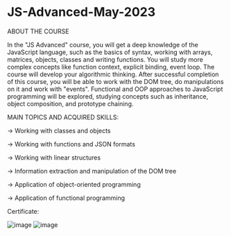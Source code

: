 # JS-Advanced-May-2023
ABOUT THE COURSE

In the "JS Advanced" course, you will get a deep knowledge of the JavaScript language, such as the basics of syntax, working with arrays, matrices, objects, classes and writing functions. You will study more complex concepts like function context, explicit binding, event loop. The course will develop your algorithmic thinking. After successful completion of this course, you will be able to work with the DOM tree, do manipulations on it and work with "events". Functional and OOP approaches to JavaScript programming will be explored, studying concepts such as inheritance, object composition, and prototype chaining.


MAIN TOPICS AND ACQUIRED SKILLS:

-> Working with classes and objects

-> Working with functions and JSON formats

-> Working with linear structures

-> Information extraction and manipulation of the DOM tree

-> Application of object-oriented programming

-> Application of functional programming





Certificate: 

![image](https://github.com/IoanVelev/JS-Advanced-May-2023/assets/131281353/6dcce282-f381-4a65-97c5-ed60f86c9765)
![image](https://github.com/IoanVelev/JS-Advanced-May-2023/assets/131281353/2b30da1a-0615-4ab9-b44f-84144e7ed4ad)


